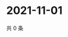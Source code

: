 # 2021-11-01

共 0 条

<!-- BEGIN WEIBO -->
<!-- 最后更新时间 Mon Nov 01 2021 18:09:40 GMT+0800 (China Standard Time) -->

<!-- END WEIBO -->
